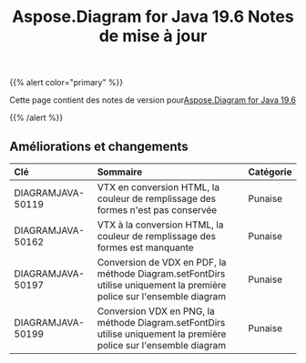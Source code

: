 ﻿---
title: Aspose.Diagram for Java 19.6 Notes de mise à jour
type: docs
weight: 70
url: /fr/java/aspose-diagram-for-java-19-6-release-notes/
---
{{% alert color="primary" %}} 

Cette page contient des notes de version pour[Aspose.Diagram for Java 19.6](https://docs.aspose.com/diagram/java/aspose-diagram-for-java-19-6-release-notes/)

{{% /alert %}} 
## **Améliorations et changements**

|**Clé**|**Sommaire**|**Catégorie**|
|:- |:- |:- |
|DIAGRAMJAVA-50119|VTX en conversion HTML, la couleur de remplissage des formes n'est pas conservée|Punaise|
|DIAGRAMJAVA-50162|VTX à la conversion HTML, la couleur de remplissage des formes est manquante|Punaise|
|DIAGRAMJAVA-50197|Conversion de VDX en PDF, la méthode Diagram.setFontDirs utilise uniquement la première police sur l'ensemble diagram|Punaise|
|DIAGRAMJAVA-50199|Conversion VDX en PNG, la méthode Diagram.setFontDirs utilise uniquement la première police sur l'ensemble diagram|Punaise|

